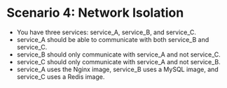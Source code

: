 # Scenario 4: Network Isolation

- You have three services: service_A, service_B, and service_C.
- service_A should be able to communicate with both service_B and service_C.
- service_B should only communicate with service_A and not service_C.
- service_C should only communicate with service_A and not service_B.
- service_A uses the Nginx image, service_B uses a MySQL image, and service_C uses a Redis image.
